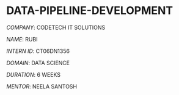 # DATA-PIPELINE-DEVELOPMENT

*COMPANY*: CODETECH IT SOLUTIONS

*NAME*: RUBI

*INTERN ID*: CT06DN1356

*DOMAIN*: DATA SCIENCE

*DURATION*: 6 WEEKS

*MENTOR*: NEELA SANTOSH
